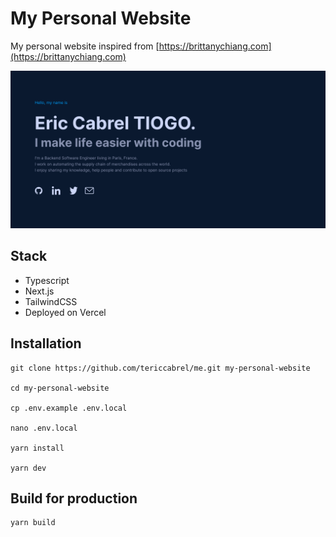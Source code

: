 # My Personal Website
My personal website inspired from [https://brittanychiang.com](https://brittanychiang.com)

![demo](https://raw.githubusercontent.com/tericcabrel/me/main/public/og.png)

## Stack
* Typescript
* Next.js
* TailwindCSS
* Deployed on Vercel

## Installation

```shell
git clone https://github.com/tericcabrel/me.git my-personal-website

cd my-personal-website

cp .env.example .env.local

nano .env.local

yarn install

yarn dev
```

## Build for production
```shell
yarn build
```